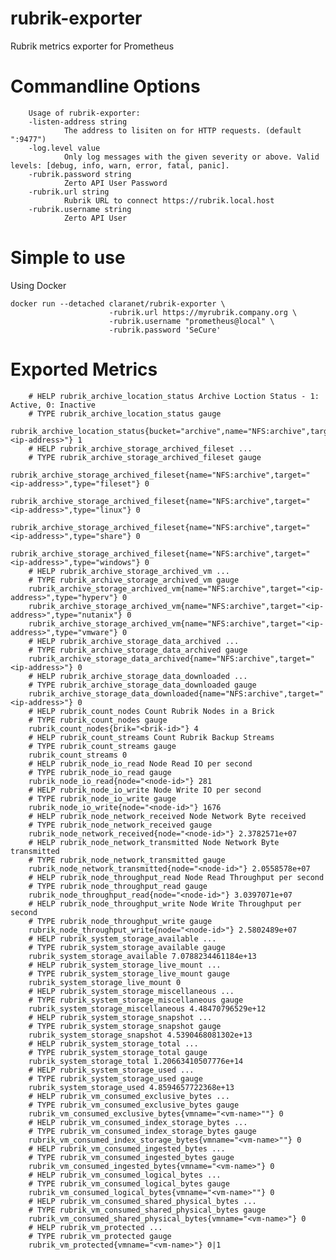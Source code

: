 # rubrik-exporter
Rubrik metrics exporter for Prometheus

Commandline Options
=====================

        Usage of rubrik-exporter:
        -listen-address string
                The address to lisiten on for HTTP requests. (default ":9477")
        -log.level value
                Only log messages with the given severity or above. Valid levels: [debug, info, warn, error, fatal, panic].
        -rubrik.password string
                Zerto API User Password
        -rubrik.url string
                Rubrik URL to connect https://rubrik.local.host
        -rubrik.username string
                Zerto API User

Simple to use
=============

Using Docker 

    docker run --detached claranet/rubrik-exporter \
                          -rubrik.url https://myrubrik.company.org \
                          -rubrik.username "prometheus@local" \
                          -rubrik.password 'SeCure'

Exported Metrics
==================

        # HELP rubrik_archive_location_status Archive Loction Status - 1: Active, 0: Inactive
        # TYPE rubrik_archive_location_status gauge
        rubrik_archive_location_status{bucket="archive",name="NFS:archive",target="<ip-address>"} 1
        # HELP rubrik_archive_storage_archived_fileset ...
        # TYPE rubrik_archive_storage_archived_fileset gauge
        rubrik_archive_storage_archived_fileset{name="NFS:archive",target="<ip-address>",type="fileset"} 0
        rubrik_archive_storage_archived_fileset{name="NFS:archive",target="<ip-address>",type="linux"} 0
        rubrik_archive_storage_archived_fileset{name="NFS:archive",target="<ip-address>",type="share"} 0
        rubrik_archive_storage_archived_fileset{name="NFS:archive",target="<ip-address>",type="windows"} 0
        # HELP rubrik_archive_storage_archived_vm ...
        # TYPE rubrik_archive_storage_archived_vm gauge
        rubrik_archive_storage_archived_vm{name="NFS:archive",target="<ip-address>",type="hyperv"} 0
        rubrik_archive_storage_archived_vm{name="NFS:archive",target="<ip-address>",type="nutanix"} 0
        rubrik_archive_storage_archived_vm{name="NFS:archive",target="<ip-address>",type="vmware"} 0
        # HELP rubrik_archive_storage_data_archived ...
        # TYPE rubrik_archive_storage_data_archived gauge
        rubrik_archive_storage_data_archived{name="NFS:archive",target="<ip-address>"} 0
        # HELP rubrik_archive_storage_data_downloaded ...
        # TYPE rubrik_archive_storage_data_downloaded gauge
        rubrik_archive_storage_data_downloaded{name="NFS:archive",target="<ip-address>"} 0
        # HELP rubrik_count_nodes Count Rubrik Nodes in a Brick
        # TYPE rubrik_count_nodes gauge
        rubrik_count_nodes{brik="<brik-id>"} 4
        # HELP rubrik_count_streams Count Rubrik Backup Streams
        # TYPE rubrik_count_streams gauge
        rubrik_count_streams 0
        # HELP rubrik_node_io_read Node Read IO per second
        # TYPE rubrik_node_io_read gauge
        rubrik_node_io_read{node="<node-id>"} 281
        # HELP rubrik_node_io_write Node Write IO per second
        # TYPE rubrik_node_io_write gauge
        rubrik_node_io_write{node="<node-id>"} 1676
        # HELP rubrik_node_network_received Node Network Byte received
        # TYPE rubrik_node_network_received gauge
        rubrik_node_network_received{node="<node-id>"} 2.3782571e+07
        # HELP rubrik_node_network_transmitted Node Network Byte transmitted
        # TYPE rubrik_node_network_transmitted gauge
        rubrik_node_network_transmitted{node="<node-id>"} 2.0558578e+07
        # HELP rubrik_node_throughput_read Node Read Throughput per second
        # TYPE rubrik_node_throughput_read gauge
        rubrik_node_throughput_read{node="<node-id>"} 3.0397071e+07
        # HELP rubrik_node_throughput_write Node Write Throughput per second
        # TYPE rubrik_node_throughput_write gauge
        rubrik_node_throughput_write{node="<node-id>"} 2.5802489e+07
        # HELP rubrik_system_storage_available ...
        # TYPE rubrik_system_storage_available gauge
        rubrik_system_storage_available 7.0788234461184e+13
        # HELP rubrik_system_storage_live_mount ...
        # TYPE rubrik_system_storage_live_mount gauge
        rubrik_system_storage_live_mount 0
        # HELP rubrik_system_storage_miscellaneous ...
        # TYPE rubrik_system_storage_miscellaneous gauge
        rubrik_system_storage_miscellaneous 4.48470796529e+12
        # HELP rubrik_system_storage_snapshot ...
        # TYPE rubrik_system_storage_snapshot gauge
        rubrik_system_storage_snapshot 4.5390468081302e+13
        # HELP rubrik_system_storage_total ...
        # TYPE rubrik_system_storage_total gauge
        rubrik_system_storage_total 1.20663410507776e+14
        # HELP rubrik_system_storage_used ...
        # TYPE rubrik_system_storage_used gauge
        rubrik_system_storage_used 4.8594657722368e+13
        # HELP rubrik_vm_consumed_exclusive_bytes ...
        # TYPE rubrik_vm_consumed_exclusive_bytes gauge
        rubrik_vm_consumed_exclusive_bytes{vmname="<vm-name>""} 0
        # HELP rubrik_vm_consumed_index_storage_bytes ...
        # TYPE rubrik_vm_consumed_index_storage_bytes gauge
        rubrik_vm_consumed_index_storage_bytes{vmname="<vm-name>""} 0
        # HELP rubrik_vm_consumed_ingested_bytes ...
        # TYPE rubrik_vm_consumed_ingested_bytes gauge
        rubrik_vm_consumed_ingested_bytes{vmname="<vm-name>"} 0
        # HELP rubrik_vm_consumed_logical_bytes ...
        # TYPE rubrik_vm_consumed_logical_bytes gauge
        rubrik_vm_consumed_logical_bytes{vmname="<vm-name>""} 0
        # HELP rubrik_vm_consumed_shared_physical_bytes ...
        # TYPE rubrik_vm_consumed_shared_physical_bytes gauge
        rubrik_vm_consumed_shared_physical_bytes{vmname="<vm-name>"} 0
        # HELP rubrik_vm_protected ...
        # TYPE rubrik_vm_protected gauge
        rubrik_vm_protected{vmname="<vm-name>"} 0|1
